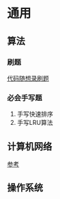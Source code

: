 # 通用

## 算法

### 刷题

[代码随想录刷题](https://programmercarl.com/)  

### 必会手写题

1. 手写快速排序
2. 手写LRU算法

## 计算机网络

[参考](https://xiaolincoding.com/network/)



## 操作系统


